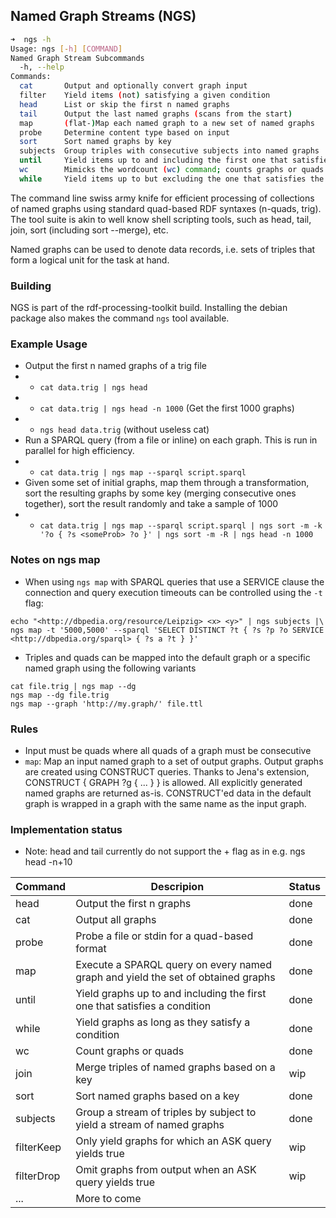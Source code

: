 ## Named Graph Streams (NGS)

```bash
➜  ngs -h
Usage: ngs [-h] [COMMAND]
Named Graph Stream Subcommands
  -h, --help
Commands:
  cat       Output and optionally convert graph input
  filter    Yield items (not) satisfying a given condition
  head      List or skip the first n named graphs
  tail      Output the last named graphs (scans from the start)
  map       (flat-)Map each named graph to a new set of named graphs
  probe     Determine content type based on input
  sort      Sort named graphs by key
  subjects  Group triples with consecutive subjects into named graphs
  until     Yield items up to and including the first one that satisfies the condition
  wc        Mimicks the wordcount (wc) command; counts graphs or quads
  while     Yield items up to but excluding the one that satisfies the condition
```


The command line swiss army knife for efficient processing of collections of named graphs using standard quad-based RDF syntaxes (n-quads, trig).
The tool suite is akin to well know shell scripting tools, such as head, tail, join, sort (including sort --merge), etc.

Named graphs can be used to denote data records, i.e. sets of triples that form a logical unit for the task at hand.

### Building
NGS is part of the rdf-processing-toolkit build. Installing the debian package also makes the command `ngs` tool available.


### Example Usage

* Output the first n named graphs of a trig file
* * `cat data.trig | ngs head`
* * `cat data.trig | ngs head -n 1000` (Get the first 1000 graphs)
* * `ngs head data.trig` (without useless cat)
* Run a SPARQL query (from a file or inline) on each graph. This is run in parallel for high efficiency.
* * `cat data.trig | ngs map --sparql script.sparql`
* Given some set of initial graphs, map them through a transformation, sort the resulting graphs by some key (merging consecutive ones together), sort the result randomly and take a sample of 1000
* * `cat data.trig | ngs map --sparql script.sparql | ngs sort -m -k '?o { ?s <someProb> ?o }' | ngs sort -m -R | ngs head -n 1000`


### Notes on ngs map

* When using `ngs map` with SPARQL queries that use a SERVICE clause the connection and query execution timeouts can be controlled using the `-t` flag:
```
echo "<http://dbpedia.org/resource/Leipzig> <x> <y>" | ngs subjects |\
ngs map -t '5000,5000' --sparql 'SELECT DISTINCT ?t { ?s ?p ?o SERVICE <http://dbpedia.org/sparql> { ?s a ?t } }'
```
* Triples and quads can be mapped into the default graph or a specific named graph using the following variants
```
cat file.trig | ngs map --dg
ngs map --dg file.trig
ngs map --graph 'http://my.graph/' file.ttl
```

### Rules

* Input must be quads where all quads of a graph must be consecutive
* `map`: Map an input named graph to a set of output graphs. Output graphs are created using CONSTRUCT queries. Thanks to Jena's extension, CONSTRUCT { GRAPH ?g { ... } } is allowed. All explicitly generated named graphs are returned as-is. CONSTRUCT'ed data in the default graph is wrapped in a graph with the same name as the input graph.



### Implementation status
* Note: head and tail currently do not support the + flag as in e.g. ngs head -n+10

| Command    | Descripion                                                                       | Status |
|------------|----------------------------------------------------------------------------------|--------|
| head       | Output the first n graphs                                                        | done   |
| cat        | Output all graphs                                                                | done   |
| probe      | Probe a file or stdin for a quad-based format                                    | done   |
| map        | Execute a SPARQL query on every named graph and yield the set of obtained graphs | done   |
| until      | Yield graphs up to and including the first one that satisfies a condition        | done   |
| while      | Yield graphs as long as they satisfy a condition                                 | done   |
| wc         | Count graphs or quads                                                            | done   |
| join       | Merge triples of named graphs based on a key                                     | wip    |
| sort       | Sort named graphs based on a key                                                 | done   |
| subjects   | Group a stream of triples by subject to yield a stream of named graphs           | done   |
| filterKeep | Only yield graphs for which an ASK query yields true                             | wip    |
| filterDrop | Omit graphs from output when an ASK query yields true                            | wip    |
| ...        | More to come                                                                     |        |


